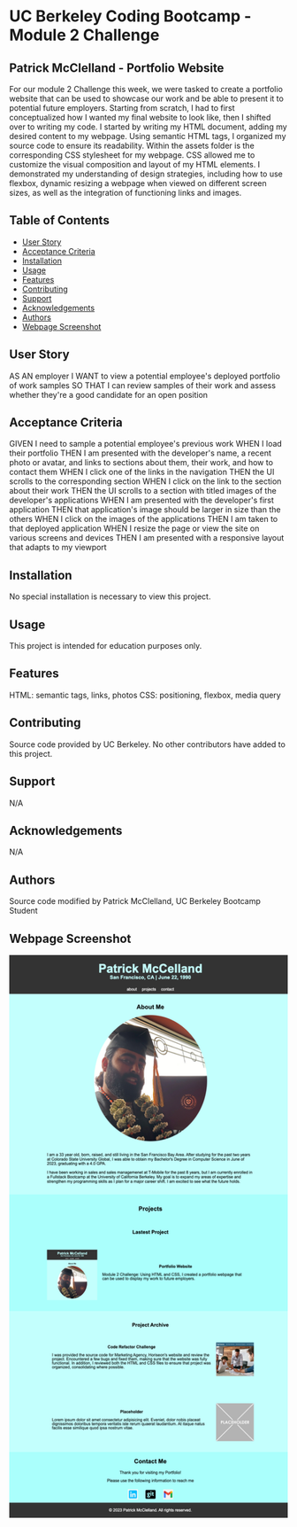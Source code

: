 # UC Berkeley Coding Bootcamp - Module 2 Challenge
## Patrick McClelland - Portfolio Website
For our module 2 Challenge this week, we were tasked to create a portfolio website that can be used to showcase our work
and be able to present it to potential future employers. Starting from scratch, I had to first conceptualized how I wanted 
my final website to look like, then I shifted over to writing my code. I started by writing my HTML document, adding my 
desired content to my webpage. Using semantic HTML tags, I organized my source code to ensure its readability. Within the 
assets folder is the corresponding CSS stylesheet for my webpage. CSS allowed me to customize the visual composition and 
layout of my HTML elements. I demonstrated my understanding of design strategies, including how to use flexbox, dynamic 
resizing a webpage when viewed on different screen sizes, as well as the integration of functioning links and images.

## Table of Contents 
- [User Story](#user-story)
- [Acceptance Criteria](#acceptance-criteria)
- [Installation](#installation)
- [Usage](#usage)
- [Features](#features)
- [Contributing](#contributing)
- [Support](#support)
- [Acknowledgements](#acknowledgements)
- [Authors](#authors)
- [Webpage Screenshot](#webpage-screenshot)

## User Story
AS AN employer
I WANT to view a potential employee's deployed portfolio of work samples
SO THAT I can review samples of their work and assess whether they're a good candidate for an open position

## Acceptance Criteria
GIVEN I need to sample a potential employee's previous work
WHEN I load their portfolio
THEN I am presented with the developer's name, a recent photo or avatar, and links to sections about them, their work, and how to contact them
WHEN I click one of the links in the navigation
THEN the UI scrolls to the corresponding section
WHEN I click on the link to the section about their work
THEN the UI scrolls to a section with titled images of the developer's applications
WHEN I am presented with the developer's first application
THEN that application's image should be larger in size than the others
WHEN I click on the images of the applications
THEN I am taken to that deployed application
WHEN I resize the page or view the site on various screens and devices
THEN I am presented with a responsive layout that adapts to my viewport

## Installation
No special installation is necessary to view this project.

## Usage 
This project is intended for education purposes only.

## Features
HTML: semantic tags, links, photos 
CSS: positioning, flexbox, media query

## Contributing
Source code provided by UC Berkeley. No other contributors have added to this project.

## Support
N/A

## Acknowledgements
N/A

## Authors
Source code modified by Patrick McClelland, UC Berkeley Bootcamp Student

## Webpage Screenshot
![Patrick' Portfolio Website - Website Screenshot](./assets/images/webpage%20screenshot.png)